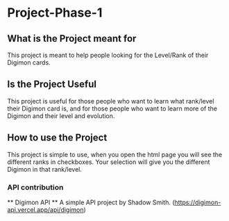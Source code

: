 # Project-Phase-1

## What is the Project meant for
This project is meant to help people looking for the Level/Rank of their Digimon cards.

## Is the Project Useful
This project is useful for those people who want to learn what rank/level their Digimon card is, and for those people who want to learn more of the Digimon and their level and evolution.

## How to use the Project
This project is simple to use, when you open the html page you will see the different ranks in checkboxes. Your selection will give you the different Digimon in that rank/level.

### API contribution
** Digimon API ** A simple API project by Shadow Smith.
(https://digimon-api.vercel.app/api/digimon)
